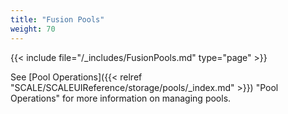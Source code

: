 ```yaml
---
title: "Fusion Pools"
weight: 70
---
```



{{< include file="/_includes/FusionPools.md" type="page" >}}

See [Pool Operations]({{< relref "SCALE/SCALEUIReference/storage/pools/_index.md" >}}) "Pool Operations" for more information on managing pools.
